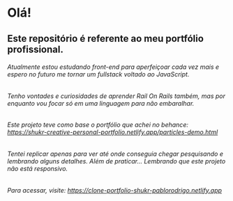 # Olá!
## Este repositório é referente ao meu portfólio profissional.
###### Atualmente estou estudando front-end para aperfeiçoar cada vez mais e espero no futuro me tornar um fullstack voltado ao JavaScript.
###### Tenho vontades e curiosidades de aprender Rail On Rails também, mas por enquanto vou focar só em uma linguagem para não embaralhar.


###### Este projeto teve como base o portfólio que achei no behance: https://shukr-creative-personal-portfolio.netlify.app/particles-demo.html


###### Tentei replicar apenas para ver até onde conseguia chegar pesquisando e lembrando alguns detalhes. Além de praticar... Lembrando que este projeto não está responsivo. 


###### Para acessar, visite: https://clone-portfolio-shukr-pablorodrigo.netlify.app
